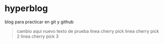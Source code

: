 # hyperblog
blog para practicar en git y github
> cambio aqui
> nuevo texto de prueba
> linea cherry pick
> linea cherry pick 2
> linea cherry pick 3